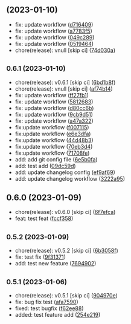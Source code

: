 ##  (2023-01-10)

* fix: update workflow ([d716409](https://github.com/joshlynchONS/pytest_demo/commit/d716409))
* fix: update workflow ([a7783f5](https://github.com/joshlynchONS/pytest_demo/commit/a7783f5))
* fix: update workflow ([049c289](https://github.com/joshlynchONS/pytest_demo/commit/049c289))
* fix: update workflow ([0519464](https://github.com/joshlynchONS/pytest_demo/commit/0519464))
* chore(release): vnull [skip ci] ([74d030a](https://github.com/joshlynchONS/pytest_demo/commit/74d030a))



## <small>0.6.1 (2023-01-10)</small>

* chore(release): v0.6.1 [skip ci] ([6bd1b8f](https://github.com/joshlynchONS/pytest_demo/commit/6bd1b8f))
* chore(release): vnull [skip ci] ([af74b14](https://github.com/joshlynchONS/pytest_demo/commit/af74b14))
* fix: update workflow ([ff27fb1](https://github.com/joshlynchONS/pytest_demo/commit/ff27fb1))
* fix: update workflow ([5812683](https://github.com/joshlynchONS/pytest_demo/commit/5812683))
* fix: update workflow ([d80cc6b](https://github.com/joshlynchONS/pytest_demo/commit/d80cc6b))
* fix: update workflow ([9cb9d51](https://github.com/joshlynchONS/pytest_demo/commit/9cb9d51))
* fix: update workflow ([a47a322](https://github.com/joshlynchONS/pytest_demo/commit/a47a322))
* fix:update workflow ([f007115](https://github.com/joshlynchONS/pytest_demo/commit/f007115))
* fix:update workflow ([e6e3dfa](https://github.com/joshlynchONS/pytest_demo/commit/e6e3dfa))
* fix:update workflow ([44d48b3](https://github.com/joshlynchONS/pytest_demo/commit/44d48b3))
* fix:update workflow ([70eb3d4](https://github.com/joshlynchONS/pytest_demo/commit/70eb3d4))
* fix:update workflow ([71708fe](https://github.com/joshlynchONS/pytest_demo/commit/71708fe))
* add: add git config file ([6e5b0fa](https://github.com/joshlynchONS/pytest_demo/commit/6e5b0fa))
* add: test add ([09dc59d](https://github.com/joshlynchONS/pytest_demo/commit/09dc59d))
* add: update changelog config ([ef9af69](https://github.com/joshlynchONS/pytest_demo/commit/ef9af69))
* add: update changelog workflow ([3222a95](https://github.com/joshlynchONS/pytest_demo/commit/3222a95))



## 0.6.0 (2023-01-09)

* chore(release): v0.6.0 [skip ci] ([6f7efca](https://github.com/joshlynchONS/pytest_demo/commit/6f7efca))
* feat: test feat ([fccf358](https://github.com/joshlynchONS/pytest_demo/commit/fccf358))



## <small>0.5.2 (2023-01-09)</small>

* chore(release): v0.5.2 [skip ci] ([6b3058f](https://github.com/joshlynchONS/pytest_demo/commit/6b3058f))
* fix: test fix ([9f31371](https://github.com/joshlynchONS/pytest_demo/commit/9f31371))
* add: test new feature ([7694902](https://github.com/joshlynchONS/pytest_demo/commit/7694902))



## <small>0.5.1 (2023-01-06)</small>

* chore(release): v0.5.1 [skip ci] ([904970e](https://github.com/joshlynchONS/pytest_demo/commit/904970e))
* fix: bug fix test ([afa7590](https://github.com/joshlynchONS/pytest_demo/commit/afa7590))
* fixed: test bugfix ([f62ee88](https://github.com/joshlynchONS/pytest_demo/commit/f62ee88))
* added: test feature add ([254e219](https://github.com/joshlynchONS/pytest_demo/commit/254e219))



